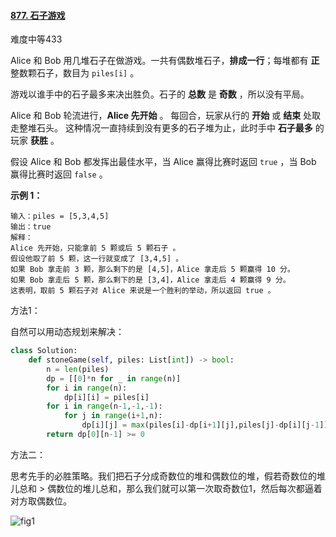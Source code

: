 #### [877. 石子游戏](https://leetcode.cn/problems/stone-game/)

难度中等433

Alice 和 Bob 用几堆石子在做游戏。一共有偶数堆石子，**排成一行**；每堆都有 **正** 整数颗石子，数目为 `piles[i]` 。

游戏以谁手中的石子最多来决出胜负。石子的 **总数** 是 **奇数** ，所以没有平局。

Alice 和 Bob 轮流进行，**Alice 先开始** 。 每回合，玩家从行的 **开始** 或 **结束** 处取走整堆石头。 这种情况一直持续到没有更多的石子堆为止，此时手中 **石子最多** 的玩家 **获胜** 。

假设 Alice 和 Bob 都发挥出最佳水平，当 Alice 赢得比赛时返回 `true` ，当 Bob 赢得比赛时返回 `false` 。

 

**示例 1：**

```
输入：piles = [5,3,4,5]
输出：true
解释：
Alice 先开始，只能拿前 5 颗或后 5 颗石子 。
假设他取了前 5 颗，这一行就变成了 [3,4,5] 。
如果 Bob 拿走前 3 颗，那么剩下的是 [4,5]，Alice 拿走后 5 颗赢得 10 分。
如果 Bob 拿走后 5 颗，那么剩下的是 [3,4]，Alice 拿走后 4 颗赢得 9 分。
这表明，取前 5 颗石子对 Alice 来说是一个胜利的举动，所以返回 true 。
```



方法1：

自然可以用动态规划来解决：

```python
class Solution:
    def stoneGame(self, piles: List[int]) -> bool:
        n = len(piles)
        dp = [[0]*n for _ in range(n)]
        for i in range(n):
            dp[i][i] = piles[i]
        for i in range(n-1,-1,-1):
            for j in range(i+1,n):
                dp[i][j] = max(piles[i]-dp[i+1][j],piles[j]-dp[i][j-1])
        return dp[0][n-1] >= 0
```

方法二：

思考先手的必胜策略。我们把石子分成奇数位的堆和偶数位的堆，假若奇数位的堆儿总和 > 偶数位的堆儿总和，那么我们就可以第一次取奇数位1，然后每次都逼着对方取偶数位。

![fig1](https://assets.leetcode-cn.com/solution-static/877/877_fig1.png)